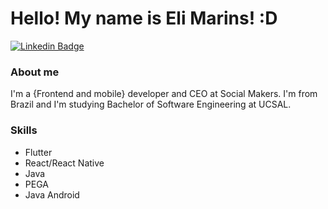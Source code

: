 # Hello! My name is Eli Marins! :D

[![Linkedin Badge](https://img.shields.io/badge/-LinkedIn-blue?style=flat-square&logo=Linkedin&logoColor=white&link=https://www.linkedin.com/in/elimarins/)](https://www.linkedin.com/in/eli-marins-70563a160/)

### About me
I'm a {Frontend and mobile} developer and CEO at Social Makers. I'm from Brazil and I'm studying Bachelor of Software Engineering at UCSAL. 

### Skills

- Flutter
- React/React Native
- Java
- PEGA
- Java Android

